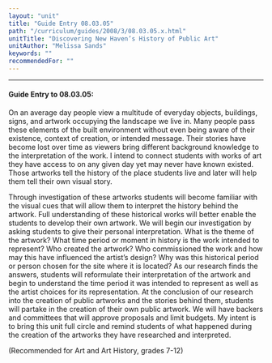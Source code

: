 ```yaml
---
layout: "unit"
title: "Guide Entry 08.03.05"
path: "/curriculum/guides/2008/3/08.03.05.x.html"
unitTitle: "Discovering New Haven’s History of Public Art"
unitAuthor: "Melissa Sands"
keywords: ""
recommendedFor: ""
---
```

<body>
<hr/>
<h4>
Guide Entry to 08.03.05:
</h4>
<p>
On an average day people view a multitude of everyday objects, buildings, signs, and artwork occupying the landscape we live in. Many people pass these elements of the built environment without even being aware of their existence, context of creation, or intended message. Their stories have become lost over time as viewers bring different background knowledge to the interpretation of the work. I intend to connect students with works of art they have access to on any given day yet may never have known existed. Those artworks tell the history of the place students live and later will help them tell their own visual story.
</p>
<p>
Through investigation of these artworks students will become familiar with the visual cues that will allow them to interpret the history behind the artwork. Full understanding of these historical works will better enable the students to develop their own artwork. We will begin our investigation by asking students to give their personal interpretation. What is the theme of the artwork? What time period or moment in history is the work intended to represent? Who created the artwork? Who commissioned the work and how may this have influenced the artist’s design? Why was this historical period or person chosen for the site where it is located? As our research finds the answers, students will reformulate their interpretation of the artwork and begin to understand the time period it was intended to represent as well as the artist choices for its representation. At the conclusion of our research into the creation of public artworks and the stories behind them, students will partake in the creation of their own public artwork. We will have backers and committees that will approve proposals and limit budgets. My intent is to bring this unit full circle and remind students of what happened during the creation of the artworks they have researched and interpreted.
</p>
<p>
(Recommended for
<b>
</b>
Art and Art History, grades 7-12)
<b>
</b>
</p>
</body>